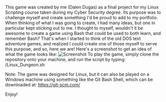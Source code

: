 This game was created by me (Dalen Dugas) as a final project for my Linux Scripting course taken during my Cyber Security degree. Its purpose was to challenge myself and create something I'd be proud to add to my portfolio. When thinking of what I was going to create, I had many ideas, but one in particular kept sticking out to me. I thought to myself, wouldn't it be awesome to create a game using Bash that could be used to both learn, and remember Bash? That's when I started to think of the old DOS text adventure games, and realized I could create one of those myself to serve this purpose, and so, here we are! Here's a screenshot to get an idea of what the game looks like:
![Screenshot](https://i.imgur.com/sy9LTlj.png)
To play the game, simply clone the repository onto your machine, and run the script by typing: /Linux_Dungeon.sh

Note: The game was designed for Linux, but it can also be played on a Windows machine using something like the Git Bash Shell, which can be downloaded at:
https://git-scm.com/

Enjoy!
